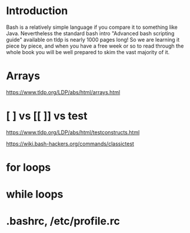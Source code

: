 # Introduction
Bash is a relatively simple language if you compare it to something like Java. Nevertheless
the standard bash intro "Advanced bash scripting guide" available on tldp is nearly 1000 pages long!
So we are learning it piece by piece, and when you have a free week or so to read through the 
whole book you will be well prepared to skim the vast majority of it.

# Arrays
https://www.tldp.org/LDP/abs/html/arrays.html

# [ ] vs [[ ]] vs test
https://www.tldp.org/LDP/abs/html/testconstructs.html

https://wiki.bash-hackers.org/commands/classictest

# for loops

# while loops

# .bashrc, /etc/profile.rc
